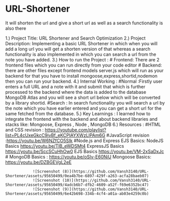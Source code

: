 # URL-Shortener
It will shorten the url and give a short url as well as a search functionality is also there

1.) Project Title: URL Shortener and Search Optimization 
2.) Project Description: Implementing a basic URL Shortener in which when you will add a long url you will get a shorten version of that whereas a search functionality is also implemented in which you can search a url from the note you have added. 
3.) How to run the Project : # Frontend: There are 2 frontend files which you can run directly from your code editor
                             # Backend: there are other files except frontend models server.js which will run as your backend for that you have to install mongoose,express,shortid,nodemon then you can run your backend. 
4.) Internal Working : #Normal :Firstly user enters a full URL and a note with it and submit that which is further processed to the backend where the data is added to the database MongoDB Atlas and you will see a short url below which will be converted by a library shortid.
                       #Search : In search functionality you will search a url by the note which you have earlier entered and you can get a short url for the same fetched from the database. 
5.) Key Learnings : I learned how to integrate the frontend with the backend and about backend libraries and stacks like: Mongoose, Express , Node , MongoDB 
6.) Resources : #HTML and CSS revision : https://youtube.com/playlist?list=PL4cUxeGkcC9ivBf_eKCPIAYXWzLlPAm6G
                #JavaScript revision :https://youtu.be/W6NZfCO5SIk
                #Node.js and Express EJS Basics:
                            NodeJS Basics https://youtu.be/TlB_eWDSMt4
                            ExpressJS Basics https://youtu.be/SccSCuHhOw0
                            EJS Basics https://youtu.be/VM-2xSaDxJc
                # MongoDB Basics : https://youtu.be/oSIv-E60NiU Mongoose Basics: https://youtu.be/DZBGEVgL2eE

                ![Screenshot (8)](https://github.com/Vansh3140/URL-Shortener/assets/95650499/0ea4b7be-6897-429f-a263-acfa28baeb07)
                ![Screenshot (10)](https://github.com/Vansh3140/URL-Shortener/assets/95650499/4adcb6b7-dfb2-4609-a52f-f69e6352bc47)
                ![Screenshot (9)](https://github.com/Vansh3140/URL-Shortener/assets/95650499/6e42b698-334b-4cf4-a01a-ab03e4259c0b)

